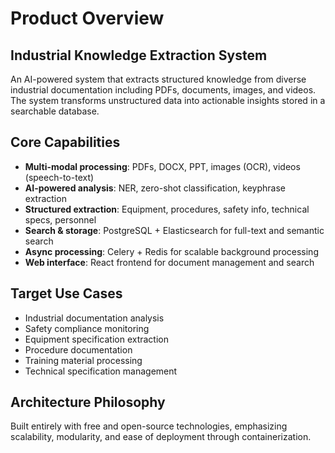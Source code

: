 # Product Overview

## Industrial Knowledge Extraction System

An AI-powered system that extracts structured knowledge from diverse industrial documentation including PDFs, documents, images, and videos. The system transforms unstructured data into actionable insights stored in a searchable database.

## Core Capabilities

- **Multi-modal processing**: PDFs, DOCX, PPT, images (OCR), videos (speech-to-text)
- **AI-powered analysis**: NER, zero-shot classification, keyphrase extraction
- **Structured extraction**: Equipment, procedures, safety info, technical specs, personnel
- **Search & storage**: PostgreSQL + Elasticsearch for full-text and semantic search
- **Async processing**: Celery + Redis for scalable background processing
- **Web interface**: React frontend for document management and search

## Target Use Cases

- Industrial documentation analysis
- Safety compliance monitoring
- Equipment specification extraction
- Procedure documentation
- Training material processing
- Technical specification management

## Architecture Philosophy

Built entirely with free and open-source technologies, emphasizing scalability, modularity, and ease of deployment through containerization.